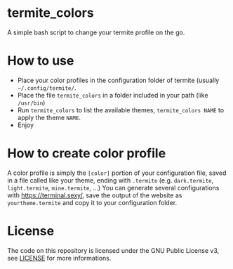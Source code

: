# termite_colors

A simple bash script to change your termite profile on the go.

# How to use

- Place your color profiles in the configuration folder of termite (usually `~/.config/termite/`.
- Place the file `termite_colors` in a folder included in your path (like `/usr/bin`)
- Run `termite_colors` to list the available themes, `termite_colors NAME` to apply the theme `NAME`.
- Enjoy

# How to create color profile

A color profile is simply the `[color]` portion of your configuration file, saved in a file called like
your theme, ending with `.termite` (e.g. `dark.termite`, `light.termite`, `mine.termite`, ...) 
You can generate several configurations with https://terminal.sexy/, save the output of the website as `yourtheme.termite`
and copy it to your configuration folder.

# License

The code on this repository is licensed under the GNU Public License v3, see [LICENSE](LICENSE) for more informations.

